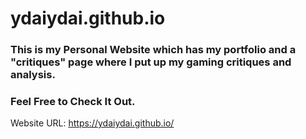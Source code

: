 # ydaiydai.github.io
### This is my Personal Website which has my portfolio and a "critiques" page where I put up my gaming critiques and analysis.

### Feel Free to Check It Out.

Website URL: https://ydaiydai.github.io/
